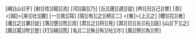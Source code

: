 [嶋][山][乎] [射][徃][廻][流] [河][副][乃] [丘][邊][道][従] [昨][日][己][曽] [吾]<[超]>[来][壮][鹿] [一][夜][耳] [宿][有][之][柄][二] <[峯]>[上][之] [櫻][花][者] [瀧][之][瀬][従] [落][堕][而][流] [君][之][将][見] [其][日][左][右][庭] [山][下][之] [風][莫][吹][登] [打][越][而] [名][二][負][有][社][尓] [風][祭][為][奈]

